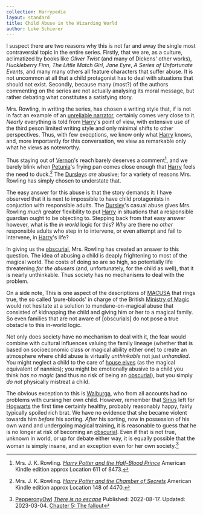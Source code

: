 ```yaml
---
collection: Harrypedia
layout: standard
title: Child Abuse in the Wizarding World
author: Luke Schierer
---
```


I suspect there are two reasons why this is not far and away the single most contraversial topic in the entire series. Firstly, that we are, as a culture,
aclimatized by books like _Oliver Twist_ (and many of Dickens' other works), _Huckleberry Finn_, _The Little Match Girl_, _Jane Eyre_, _A Series of Unfortunate Events_, and many many others all feature characters that suffer abuse. It is not uncommon at all that a child protagonist has to deal with situations that should not exist. Secondly, because many (most?) of the authors commenting on the series are not actually analysing its moral message, but rather debating what constitutes a satisfying story.

Mrs. Rowling, in writing the series, has chosen a writing style that, if is not in fact an example of an [unreliable narrator], certainly comes very close to it. _Nearly_ everything is told from [Harry]'s point of view, with extensive use of the third peson limited writing style and only minimal shifts to other perspectives. Thus, with few execptions, we know only what [Harry] knows,
and, more importantly for this conversation, we view as remarkable only what he views as noteworthy.

Thus staying out of [Vernon]'s reach barely deserves a comment[^240228-1], and we barely blink when [Petunia]'s frying pan comes close enough that [Harry]
feels the need to duck.[^240228-2] The [Dursley]s _are_ abusive; for a variety of reasons Mrs. Rowling has simply chosen to understate that.

The easy answer for this abuse is that the story demands it: I have observed that it is next to impossible to have child protagonists in conjuction with responsible adults. The [Dursley]'s casual abuse gives Mrs. Rowling _much_ greater flexibility to put [Harry] in situations that a responsible guardian ought to be objecting to. Stepping back from that easy answer however, what is the _in world_ logic for this? _Why_ are there no _other_ responsible adults
who step in to intervene, or even attempt and fail to intervene, in [Harry]'s life?

In giving us the [obscurial], Mrs. Rowling has created an answer to this question. The idea of abusing a child is deaply frightening to most of the
magical world. The costs of doing so are so high, so potentially life threatening _for the abusers_ (and, unfortunately, for the child as well),
that it is nearly unthinkable. Thus society has no mechanisms to deal with
the problem.

On a side note, This is one aspect of the descriptions of [MACUSA] that rings true, the so called 'pure-bloods' in charge of the British [Ministry of Magic]
would not hesitate at a solution to mundane-on-magical abuse that consisted of
kidnapping the child and giving him or her to a magical family. So even families that are not aware of [obscurials] do not pose a true obstacle to this in-world logic.

Not only does society have no mechanism to deal with it, the fear would combine with cultural influences valuing the family lineage (whether that is based on socioeconomic class or magical ability either one) to create an atmosphere where child abuse is virtually _unthinkable_ not just _unhandled_. You might neglect a child to the care of [house elves] (as the magical equivalent of nannies); you might be emotionally abusive to a child you think _has no magic_ (and thus no risk of being an [obscurial]), but you simply _do not_ physically mistreat a child.

The obvious exception to this is [Walburga], who from all accounts had no problems with cursing her own child. However, remember that [Sirius] left for [Hogwarts] the first time certainly healthy, probably reasonably happy, fairly typically spoiled rich brat. We have no evidence that she became violent towards him _before_ his sorting. _After_ his sorting, now in possession of his own wand and undergoing magical training, it is reasonable to guess that he is no longer at risk of becoming an [obscurial]. Even if that is not true, unknown in world, or up for debate either way, it is equally possible that the woman is simply insane, and an exception even for her own society.[^240228-3]

[Walburga]: /Harrypedia/people/black/walburga/
[obscurial]: /Harrypedia/beings/obscurus/
[Hogwarts]: /Harrypedia/hogwarts/
[Sirius]: /Harrypedia/people/black/sirius_iii/
[house elves]: /Harrypedia/beings/elves/house_elf/
[MACUSA]: /Harrypedia/macusa/
[Ministry of Magic]: /Harrypedia/culture/government/
[Dursley]: /Harrypedia/people/dursley/
[Harry]: /Harrypedia/people/Potter/Harry_James//
[Vernon]: /Harrypedia/people/dursley/vernon//
[Petunia]: /Harrypedia/people/evans/petunia//
[unreliable narrator]: https://wikipedia.org/wiki/Unreliable_narrator

[^240228-1]: Mrs. J. K. Rowling. _[Harry Potter and the Half-Blood Prince]_ American Kindle edition approx Location 611 of 8473.

[Harry Potter and the Half-Blood Prince]: https://www.librarything.com/work/1133624/

[^240228-2]: Mrs. J. K. Rowling. _[Harry Potter and the Chamber of Secrets]_ American Kindle edition approx Location 148 of 4470.

[Harry Potter and the Chamber of Secrets]: https://www.librarything.com/work/683408/

[^240228-3]:
    [PepperonyOwl](https://archiveofourown.org/users/PepperonyOwl/pseuds/PepperonyOwl)
    _[There is no escape](https://archiveofourown.org/works/41105757)_
    Published: 2022-08-17. Updated: 2023-03-04.
    [Chapter 5: The fallout](https://archiveofourown.org/works/41105757/chapters/114500419)
